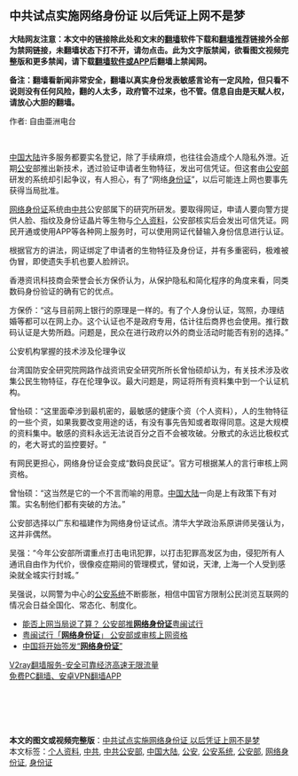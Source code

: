  <h2>中共试点实施网络身份证 以后凭证上网不是梦</h2> <p class="notice"><b>大陆网友注意：本文中的链接除此处和文末的<a href="https://github.com/bannedbook/fanqiang" >翻墙</a>软件下载和<a href="https://github.com/killgcd/justmysocks/blob/master/README.md">翻墙推荐</a>链接外全部为禁网链接，未翻墙状态下打不开，请勿点击。此为文字版禁闻，欲看图文视频完整版和更多禁闻，请下载<a href="https://github.com/bannedbook/fanqiang">翻墙软件或APP</a>后翻墙上禁闻网。</p><p>备注：翻墙看新闻非常安全，翻墙以真实身份发表敏感言论有一定风险，但只看不说则没有任何风险，翻的人太多，政府管不过来，也不管。信息自由是天赋人权，请放心大胆的翻墙。</b></p>  <div class="entry"> <p>作者: 自由亜洲电台</p> <p></br></p> <p><span class='wp_keywordlink_affiliate'><a href="https://www.bannedbook.org/" title="中国" target="_blank">中国</a></span><span class='wp_keywordlink_affiliate'><a href="https://www.bannedbook.org/" title="大陆" target="_blank">大陆</a></span>许多服务都要实名登记，除了手续麻烦，也往往会造成个人隐私外泄。近期<a href="https://www.bannedbook.org/bnews/tag/%e5%85%ac%e5%ae%89/" class="st_tag internal_tag" rel="tag" title="标签 公安 下的日志">公安</a>部推出新技术，透过验证申请者生物特征，发出可信凭证。但这套由<a href="https://www.bannedbook.org/bnews/tag/%e5%85%ac%e5%ae%89%e9%83%a8/" class="st_tag internal_tag" rel="tag" title="标签 公安部 下的日志">公安部</a>研发的系统却引起争议，有人担心，有了“网络<a href="https://www.bannedbook.org/bnews/tag/%e8%ba%ab%e4%bb%bd%e8%af%81/" class="st_tag internal_tag" rel="tag" title="标签 身份证 下的日志">身份证</a>”，以后可能连上网也要事先获得当局批准。</p> <p><a href="https://www.bannedbook.org/bnews/tag/%e7%bd%91%e7%bb%9c%e8%ba%ab%e4%bb%bd%e8%af%81/" class="st_tag internal_tag" rel="tag" title="标签 网络身份证 下的日志">网络身份证</a>系统由<a href="https://www.bannedbook.org/bnews/tag/%e4%b8%ad%e5%85%b1/" class="st_tag internal_tag" rel="tag" title="标签 中共 下的日志">中共</a>公安部属下的研究所研发。要取得网证，申请人要向警方提供人脸、指纹及身份证晶片等生物与<a href="https://www.bannedbook.org/bnews/tag/%E4%B8%AA%E4%BA%BA%E8%B5%84%E6%96%99/" class="st_tag internal_tag" rel="tag" title="标签 个人资料 下的日志">个人资料</a>，公安部核实后会发出可信凭证。网民开通或使用APP等各种网上服务时，可以使用网证代替输入身份信息进行认证。</p> <p>根据官方的讲法，网证绑定了申请者的生物特征及身份证，并有多重密码，极难被伪冒，即使遗失手机也要人脸辨识。</p>  <p>香港资讯科技商会荣誉会长方保侨认为，从保护隐私和简化程序的角度来看，同类数码身份验证的确有它的优点。</p> <p>方保侨：“这与目前网上银行的原理是一样的。有了个人身份认证，驾照，办理结婚等都可以在网上办。这个认证也不是政府专用，估计往后商界也会使用。推行数码认证是大势所趋。问题是，民众在进行政府以外的商业活动时能否有别的选择。”</p> <p>公安机构掌握的技术涉及伦理争议</p> <p>台湾国防安全研究院网路作战资讯安全研究所所长曾怡硕却认为，有关技术涉及收集公民生物特征，存在伦理争议。最大问题是，网证将所有资料集中到一个认证机构。</p> <p>曾怡硕：“这里面牵涉到最机密的，最敏感的健康个资（个人资料），人的生物特征的一些个资，如果我要改变用途的话，有没有事先告知或者取得同意。这是大规模的资料集中。敏感的资料永远无法说百分之百不会被攻破。分散式的永远比极权式的，老大哥式的监控要好。“</p>  <p>有网民更担心，网络身份证会变成“数码良民证”。官方可根据某人的言行审核上网资格。</p> <p>曾怡硕：“这当然是它的一个不言而喻的用意。<a href="https://www.bannedbook.org/bnews/tag/%e4%b8%ad%e5%9b%bd%e5%a4%a7%e9%99%86/" class="st_tag internal_tag" rel="tag" title="标签 中国大陆 下的日志">中国大陆</a>一向是上有政策下有对策。实名制他们都有突破的方法。”</p> <p>公安部选择以广东和福建作为网络身份证试点。清华大学政治系原讲师吴强认为，这并非偶然。</p> <p>吴强：“今年公安部所谓重点打击电讯犯罪，以打击犯罪高发区为由，侵犯所有人通讯自由作为代价，很像疫症期间的管理模式，譬如说，天津, 上海一个人受到感染就全城实行封城。”</p> <p>吴强说，以网警为中心的<a href="https://www.bannedbook.org/bnews/tag/%E5%85%AC%E5%AE%89%E7%B3%BB%E7%BB%9F/" class="st_tag internal_tag" rel="tag" title="标签 公安系统 下的日志">公安系统</a>不断膨胀，相信中国官方限制公民浏览互联网的情况会日益全国化、常态化、制度化。</p>  <ul class='op-related-articles' title='相关阅读'> <li><a href='https://www.bannedbook.org/bnews/headline/20201127/1438121.html' target='_blank'>能否上网当局说了算？ 公安部推<b>网络身份证</b>粤闽试行</a></li> <li><a href='https://www.bannedbook.org/bnews/headline/20201127/1438120.html' target='_blank'>粤闽试行「<b>网络身份证</b>」 公安部或审核上网资格</a></li> <li><a href='https://www.bannedbook.org/bnews/fanqiang/20150609/408687.html' target='_blank'>中国将开始签发“<b>网络身份证</b>”</a></li> </ul> <p class="texttj"> <a href="https://www.bannedbook.org/forum23/topic22702.html" target="_blank">V2ray翻墙服务-安全可靠经济高速无限流量</a><br/> <a href="https://github.com/bannedbook/fanqiang/wiki/%E7%A6%81%E9%97%BB%E7%BD%91%E5%AE%89%E5%8D%93%E7%BF%BB%E5%A2%99%E6%96%B0%E9%97%BBAPP" target="_blank">免费PC翻墙、安卓VPN翻墙APP</a></p><p></br></br><br /> </br></p><a name='sharetosocial'></a>       <div><b>本文的图文或视频完整版</b>：<a href='https://www.bannedbook.org/bnews/cbnews/20201128/1438700.html'>中共试点实施网络身份证 以后凭证上网不是梦</a></div>  </div><!--END ENTRY--> <div class="postfooter"> <div>本文标签：<a href="https://www.bannedbook.org/bnews/tag/%E4%B8%AA%E4%BA%BA%E8%B5%84%E6%96%99/" rel="tag">个人资料</a>, <a href="https://www.bannedbook.org/bnews/tag/%e4%b8%ad%e5%85%b1/" rel="tag">中共</a>, <a href="https://www.bannedbook.org/bnews/tag/%E4%B8%AD%E5%85%B1%E5%85%AC%E5%AE%89%E9%83%A8/" rel="tag">中共公安部</a>, <a href="https://www.bannedbook.org/bnews/tag/%e4%b8%ad%e5%9b%bd%e5%a4%a7%e9%99%86/" rel="tag">中国大陆</a>, <a href="https://www.bannedbook.org/bnews/tag/%e5%85%ac%e5%ae%89/" rel="tag">公安</a>, <a href="https://www.bannedbook.org/bnews/tag/%E5%85%AC%E5%AE%89%E7%B3%BB%E7%BB%9F/" rel="tag">公安系统</a>, <a href="https://www.bannedbook.org/bnews/tag/%e5%85%ac%e5%ae%89%e9%83%a8/" rel="tag">公安部</a>, <a href="https://www.bannedbook.org/bnews/tag/%e7%bd%91%e7%bb%9c%e8%ba%ab%e4%bb%bd%e8%af%81/" rel="tag">网络身份证</a>, <a href="https://www.bannedbook.org/bnews/tag/%e8%ba%ab%e4%bb%bd%e8%af%81/" rel="tag">身份证</a></div>  </div><!--END POSTFOOTER--> 